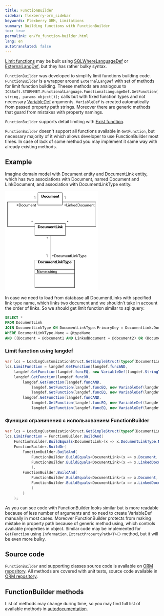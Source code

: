 ```yaml
--- 
title: FunctionBuilder 
sidebar: flexberry-orm_sidebar 
keywords: Flexberry ORM, Limitations 
summary: Building functions with FunctionBuilder
toc: true 
permalink: en/fo_function-builder.html 
lang: en 
autotranslated: false
--- 
```


[Limit functions](fo_limit-function.html) may be built using [SQLWhereLanguageDef](fo_function-list.html) or [ExternalLangDef](fo_external-lang-def.html), but they has rather bulky syntax.

`FunctionBuilder` was developed to simplify limit functions building code. `FunctionBuilder` is a wrapper around `ExternalLangDef` with set of methods for limit function building. Theese methods are analogous to `ICSSoft.STORMNET.FunctionalLanguage.FunctionalLanguageDef.GetFunction(string, params object[));` calls but with fixed function types and not necessary [VariableDef](fo_variable-def.html) arguments. `VariableDef` is created automatically from passed property path strings. Moreover there are generic methods that guard from mistakes with property namings.

`FunctionBuilder` supports detail limiting with [Exist function](fo_exist-details.html).

`FunctionBuilder` doesn't support all functions available in `GetFunction`, but necessary majority of it which allows developer to use FunctionBuilder most times. In case of lack of some method you may implement it same way with already existing methods.

## Example
Imagine domain model with Document entity and DocumentLink entity, which has two associations with Document, named Document and LinkDocument, and association with DocumentLinkType entity.

![](/images/pages/products/flexberry-orm/query-language/function-builder-example-model.png)

In case we need to load from database all DocumentLinks with specified link type name, which links two document and we shouldn't take in account the order of links. So we should get limit function similar to sql query:

``` sql
SELECT * 
FROM DocumentLink 
JOIN DocumentLinkType ON DocumentLinkType.PrimaryKey = DocumentLink.DocumentLinkType
WHERE DocumentLinkType.Name = @typeName
AND ((Document = @document1 AND LinkedDocument = @document2) OR (Document = @document2 AND LinkedDocument = @document1))
```

### Limit function using langdef
```csharp
var lcs = LoadingCustomizationStruct.GetSimpleStruct(typeof(DocumentLink), DocumentLink.Views.DocumentLinkE);
lcs.LimitFunction = langdef.GetFunction(langdef.funcAND,
	langdef.GetFunction(langdef.funcEQ, new VariableDef(langdef.StringType, "DocumentLinkType.Name"), typeName),
	langdef.GetFunction(langdef.funcOR,
		langdef.GetFunction(langdef.funcAND, 
			langdef.GetFunction(langdef.funcEQ, new VariableDef(langdef.GuidType, "Document"), document1.__PrimaryKey),
			langdef.GetFunction(langdef.funcEQ, new VariableDef(langdef.GuidType, "LinkedDocument"), document2.__PrimaryKey)),
		langdef.GetFunction(langdef.funcAND, 
			langdef.GetFunction(langdef.funcEQ, new VariableDef(langdef.GuidType, "Document"), document2.__PrimaryKey),
			langdef.GetFunction(langdef.funcEQ, new VariableDef(langdef.GuidType, "LinkedDocument"), document1.__PrimaryKey))));
```

### Функция ограничения с использованием FunctionBuilder
``` csharp
var lcs = LoadingCustomizationStruct.GetSimpleStruct(typeof(DocumentLink), DocumentLink.Views.DocumentLinkE);
lcs.LimitFunction = FunctionBuilder.BuildAnd(
	FunctionBuilder.BuildEquals<DocumentLink>(x => x.DocumentLinkType.Name, typeName),
	FunctionBuilder.BuildOr(
		FunctionBuilder.BuildAnd(
			FunctionBuilder.BuildEquals<DocumentLink>(x => x.Document, document1),
			FunctionBuilder.BuildEquals<DocumentLink>(x => x.LinkedDocument, document2)
			),
		FunctionBuilder.BuildAnd(
			FunctionBuilder.BuildEquals<DocumentLink>(x => x.Document, document2),
			FunctionBuilder.BuildEquals<DocumentLink>(x => x.LinkedDocument, document1)
			)
		)
	);
```

As you can see code with FunctionBuilder looks similar but is more readable because of less number of arguments and no need to create VariableDef manually in most cases. Moreover FunctionBuilder protects from making mistake in property path because of generic method using, which controls avaliable properties in object. Similar code may be implemented for `GetFunction` using `Information.ExtractPropertyPath<T>()` method, but it will be even more bulky.

## Source code
`FunctionBuilder` and supporting classes source code is available on [ORM repository](https://github.com/Flexberry/NewPlatform.Flexberry.ORM/tree/develop/ExternalLangDef/FunctionBuilder). All methods are covered with unit tests, source code available in [ORM repository](https://github.com/Flexberry/NewPlatform.Flexberry.ORM/tree/develop/NewPlatform.Flexberry.ORM.Tests/ICSSoft.STORMNET.FunctionalLanguage).

 
## FunctionBuilder methods

List of methods may change during time, so you may find full list of available methods in [autodocumentation](https://flexberry.github.io/NewPlatform.Flexberry.ORM/autodoc/develop/class_i_c_s_soft_1_1_s_t_o_r_m_n_e_t_1_1_functional_language_1_1_function_builder.html).


